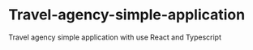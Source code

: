 # Travel-agency-simple-application 
  Travel agency simple application with use React and Typescript
